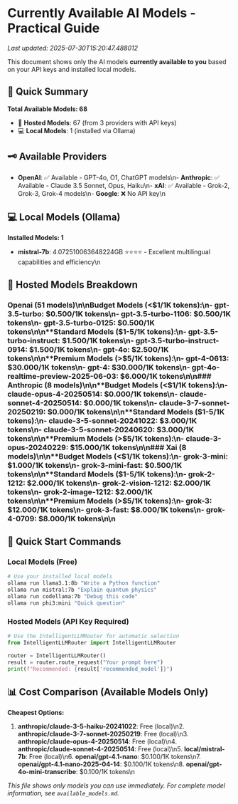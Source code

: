 # Currently Available AI Models - Practical Guide

*Last updated: 2025-07-30T15:20:47.488012*

This document shows only the AI models **currently available to you** based on your API keys and installed local models.

## 🎯 Quick Summary

**Total Available Models: 68**
- 📡 **Hosted Models**: 67 (from 3 providers with API keys)
- 💻 **Local Models**: 1 (installed via Ollama)

## 🗝️ Available Providers

- **OpenAI**: ✅ Available - GPT-4o, O1, ChatGPT models\n- **Anthropic**: ✅ Available - Claude 3.5 Sonnet, Opus, Haiku\n- **xAI**: ✅ Available - Grok-2, Grok-3, Grok-4 models\n- **Google**: ❌ No API key\n
## 💻 Local Models (Ollama)

**Installed Models: 1**

- **mistral-7b**: 4.072510063648224GB ⭐⭐⭐⭐ - Excellent multilingual capabilities and efficiency\n
## 📡 Hosted Models Breakdown

### Openai (51 models)\n\n**Budget Models (<$1/1K tokens):**\n- gpt-3.5-turbo: $0.500/1K tokens\n- gpt-3.5-turbo-1106: $0.500/1K tokens\n- gpt-3.5-turbo-0125: $0.500/1K tokens\n\n**Standard Models ($1-5/1K tokens):**\n- gpt-3.5-turbo-instruct: $1.500/1K tokens\n- gpt-3.5-turbo-instruct-0914: $1.500/1K tokens\n- gpt-4o: $2.500/1K tokens\n\n**Premium Models (>$5/1K tokens):**\n- gpt-4-0613: $30.000/1K tokens\n- gpt-4: $30.000/1K tokens\n- gpt-4o-realtime-preview-2025-06-03: $6.000/1K tokens\n\n### Anthropic (8 models)\n\n**Budget Models (<$1/1K tokens):**\n- claude-opus-4-20250514: $0.000/1K tokens\n- claude-sonnet-4-20250514: $0.000/1K tokens\n- claude-3-7-sonnet-20250219: $0.000/1K tokens\n\n**Standard Models ($1-5/1K tokens):**\n- claude-3-5-sonnet-20241022: $3.000/1K tokens\n- claude-3-5-sonnet-20240620: $3.000/1K tokens\n\n**Premium Models (>$5/1K tokens):**\n- claude-3-opus-20240229: $15.000/1K tokens\n\n### Xai (8 models)\n\n**Budget Models (<$1/1K tokens):**\n- grok-3-mini: $1.000/1K tokens\n- grok-3-mini-fast: $0.500/1K tokens\n\n**Standard Models ($1-5/1K tokens):**\n- grok-2-1212: $2.000/1K tokens\n- grok-2-vision-1212: $2.000/1K tokens\n- grok-2-image-1212: $2.000/1K tokens\n\n**Premium Models (>$5/1K tokens):**\n- grok-3: $12.000/1K tokens\n- grok-3-fast: $8.000/1K tokens\n- grok-4-0709: $8.000/1K tokens\n\n
## 🚀 Quick Start Commands

### Local Models (Free)
```bash
# Use your installed local models
ollama run llama3.1:8b "Write a Python function"
ollama run mistral:7b "Explain quantum physics"  
ollama run codellama:7b "Debug this code"
ollama run phi3:mini "Quick question"
```

### Hosted Models (API Key Required)
```python
# Use the IntelligentLLMRouter for automatic selection
from IntelligentLLMRouter import IntelligentLLMRouter

router = IntelligentLLMRouter()
result = router.route_request("Your prompt here")
print(f"Recommended: {result['recommended_model']}")
```

## 📊 Cost Comparison (Available Models Only)

**Cheapest Options:**
1. **anthropic/claude-3-5-haiku-20241022**: Free (local)\n2. **anthropic/claude-3-7-sonnet-20250219**: Free (local)\n3. **anthropic/claude-opus-4-20250514**: Free (local)\n4. **anthropic/claude-sonnet-4-20250514**: Free (local)\n5. **local/mistral-7b**: Free (local)\n6. **openai/gpt-4.1-nano**: $0.100/1K tokens\n7. **openai/gpt-4.1-nano-2025-04-14**: $0.100/1K tokens\n8. **openai/gpt-4o-mini-transcribe**: $0.100/1K tokens\n

*This file shows only models you can use immediately. For complete model information, see `available_models.md`.*
